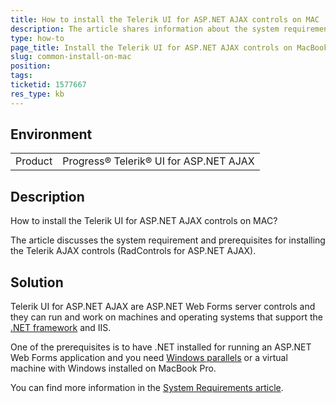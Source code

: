 ```yaml
---
title: How to install the Telerik UI for ASP.NET AJAX controls on MAC
description: The article shares information about the system requirement and prerequisites for installing the Telerik ASP.NET AJAX controls
type: how-to
page_title: Install the Telerik UI for ASP.NET AJAX controls on MacBook Pro
slug: common-install-on-mac
position: 
tags: 
ticketid: 1577667
res_type: kb
---
```


## Environment
<table>
	<tbody>
		<tr>
			<td>Product</td>
			<td>Progress® Telerik® UI for ASP.NET AJAX</td>
		</tr>
	</tbody>
</table>


## Description
How to install the Telerik UI for ASP.NET AJAX controls on MAC?

The article discusses the system requirement and prerequisites for installing the Telerik AJAX controls (RadControls for ASP.NET AJAX).

## Solution
Telerik UI for ASP.NET AJAX are ASP.NET Web Forms server controls and they can run and work on machines and operating systems that support the [.NET framework](https://docs.microsoft.com/en-us/dotnet/framework/get-started/system-requirements) and IIS.

One of the prerequisites is to have .NET installed for running an ASP.NET Web Forms application and you need [Windows parallels](https://www.google.com/search?q=Windows+parallels&rlz=1C1CHBD_enBG873BG873&sourceid=chrome&ie=UTF-8) or a virtual machine with Windows installed on MacBook Pro.

You can find more information in the [System Requirements article](https://www.telerik.com/aspnet-ajax/tech-sheets/system-requirements).


